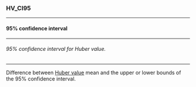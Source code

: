### HV_CI95



------
#### 95% confidence interval



------
###### 95% confidence interval for Huber value.



------
Difference between [Huber value](./HV.md) mean and the upper or lower bounds of the 95% confidence interval.